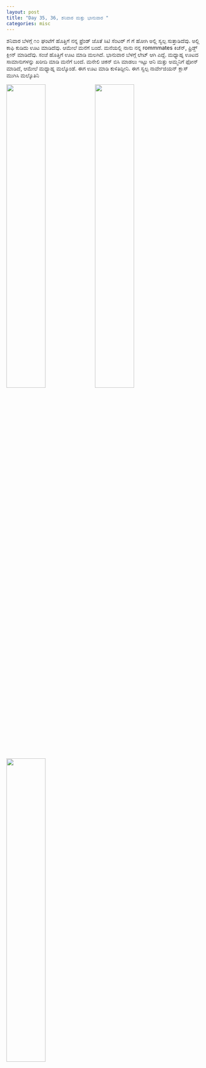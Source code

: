```yaml
---
layout: post
title: "Day 35, 36, ಶನಿವಾರ ಮತ್ತು ಭಾನುವಾರ "
categories: misc
---
```


ಶನಿವಾರ
ಬೆಳಗ್ಗೆ ೧೦ ಘಂಟೆಗೆ ಹೊತ್ತಿಗೆ ನನ್ನ ಫ್ರೆಂಡ್ ಜೊತೆ ಸಿಟಿ ಸೆಂಟರ್ ಗೆ ಗೆ ಹೋಗಿ ಅಲ್ಲಿ ಸ್ವಲ್ಪ ಸುತ್ತಾಡಿದೆವು. ಅಲ್ಲಿ ಕಾಫಿ ಕುಡಿದು ಊಟ ಮಾಡಿದೆವು.
ಆಮೇಲೆ ಮನೆಗೆ ಬಂದೆ. ಮನೆಯಲ್ಲಿ ನಾನು ನನ್ನ rommmates ಕಿಚೆನ್, ಫ್ರಿಡ್ಜ್ ಕ್ಲೀನ್ ಮಾಡಿದೆವು. ಸಂಜೆ ಹೊತ್ತಿಗೆ ಊಟ ಮಾಡಿ ಮಲಗಿದೆ.
ಭಾನುವಾರ
ಬೆಳಗ್ಗೆ ಲೇಟ್ ಆಗಿ ಎದ್ದೆ. ಮಧ್ಯಾಹ್ನ ಊಟದ ಸಾಮಾನುಗಳನ್ನು ಖರೀದಿ ಮಾಡಿ ಮನೆಗೆ ಬಂದೆ. ಮನೇಲಿ ಚಿಕನ್ ಬಿಸಿ ಮಾಡಲು ಇಟ್ಟು ಆನಿ ಮತ್ತು ಅಮ್ಮನಿಗೆ ಫೋನ್ ಮಾಡಿದೆ, ಆಮೇಲೆ ಮಧ್ಯಾಹ್ನ ಮಲ್ಕೊಂಡೆ. ಈಗ ಊಟ ಮಾಡಿ ಕುಳಿತಿದ್ದೀನಿ. ಈಗ ಸ್ವಲ್ಪ ನಾರ್ವೇಜಿಯನ್ ಕ್ಲಾಸ್ ಮುಗಿಸಿ ಮಲ್ಕೊತಿನಿ


<img src="https://raw.githubusercontent.com/myfellowship/myfellowship/master/assets/39.jpg" width="45%">

<img src="https://raw.githubusercontent.com/myfellowship/myfellowship/master/assets/40.jpg" width="45%">

<img src="https://raw.githubusercontent.com/myfellowship/myfellowship/master/assets/41.jpg" width="45%">
